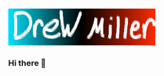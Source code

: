 <img src="./images/fristName.png" alt="Drew Miller" width="150"/><img src="./images/lastName.png" alt="Drew Miller" width="150"/>

### Hi there 👋
